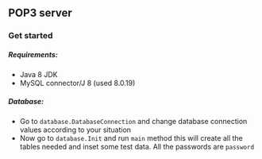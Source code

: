 ## POP3 server

### Get started
##### Requirements:

* Java 8 JDK
* MySQL connector/J 8 (used 8.0.19)

##### Database:

* Go to `database.DatabaseConnection` and change database connection values according to your situation
* Now go to `database.Init` and run `main` method this will create all the tables needed and inset some test data. All the passwords are `password`
